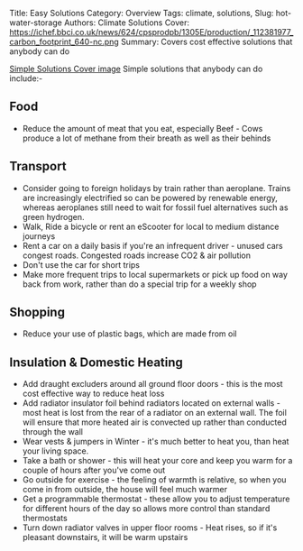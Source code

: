 Title: Easy Solutions
Category: Overview
Tags: climate, solutions, 
Slug: hot-water-storage
Authors: Climate Solutions
Cover: https://ichef.bbci.co.uk/news/624/cpsprodpb/1305E/production/_112381977_carbon_footprint_640-nc.png
Summary: Covers cost effective solutions that anybody can do

[Simple Solutions Cover image](https://ichef.bbci.co.uk/news/624/cpsprodpb/1305E/production/_112381977_carbon_footprint_640-nc.png)
Simple solutions that anybody can do include:-

## Food
* Reduce the amount of meat that you eat, especially Beef - Cows produce a lot of methane from their breath as well as their behinds

## Transport
* Consider going to foreign holidays by train rather than aeroplane. Trains are increasingly electrified so can be powered by renewable energy, whereas aeroplanes still need to wait for fossil fuel alternatives such as green hydrogen.
* Walk, Ride a bicycle or rent an eScooter for local to medium distance journeys
* Rent a car on a daily basis if you're an infrequent driver - unused cars congest roads. Congested roads increase CO2 & air pollution
* Don't use the car for short trips
* Make more frequent trips to local supermarkets or pick up food on way back from work, rather than do a special trip for a weekly shop

## Shopping
* Reduce your use of plastic bags, which are made from oil

## Insulation & Domestic Heating
* Add draught excluders around all ground floor doors - this is the most cost effective way to reduce heat loss
* Add radiator insulator foil behind radiators located on external walls - most heat is lost from the rear of a radiator on an external wall. The foil will ensure that more heated air is convected up rather than conducted through the wall
* Wear vests & jumpers in Winter - it's much better to heat you, than heat your living space.
* Take a bath or shower - this will heat your core and keep you warm for a couple of hours after you've come out
* Go outside for exercise - the feeling of warmth is relative, so when you come in from outside, the house will feel much warmer
* Get a programmable thermostat - these allow you to adjust temperature for different hours of the day so allows more control than standard thermostats
* Turn down radiator valves in upper floor rooms - Heat rises, so if it's pleasant downstairs, it will be warm upstairs
